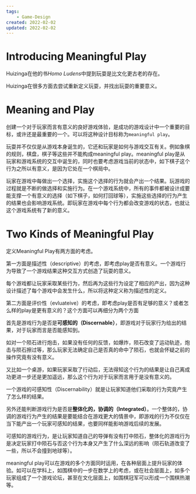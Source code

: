 ```yaml
---
tags:
    - Game-Design
created: 2022-02-02
updated: 2022-02-02
---
```



# Introducing Meaningful Play

Huizinga在他的书*Homo Ludens*中提到玩耍是比文化更古老的存在。

Huizinga在很多方面去尝试重新定义玩耍，并找出玩耍的重要意义。

# Meaning and Play

创建一个对于玩家而言有意义的良好游戏体验，是成功的游戏设计中一个重要的目标，或许还是最重要的一个。可以将这种设计目标称为`meaningful play`。

玩耍并不仅仅是从游戏本身诞生的，它还和玩家是如何与游戏交互有关。例如象棋的规则，棋盘，棋子等这些并不能构成meaningful play。meaningful play是从玩家和游戏系统的交互中诞生的，同时也要考虑游戏当前的状态中，如下棋子这个行为之所以有意义，是因为它处在一个棋局中。

玩家在游戏中每做出一个选择，实施这个选择的行为就会产出一个结果。玩游戏的过程就是不断的做选择和实施行为。在一个游戏系统中，所有的事件都被设计成要能支撑一个有意义的选择（如下棋子，如何打回球等），实施这些选择的行为产生的结果也会影响游戏系统。即玩家在游戏中每个行为都会改变游戏的状态，也就让这个游戏系统有了新的意义。

# Two Kinds of Meaningful Play

定义Meaningful Play有两方面的考虑。

第一方面是描述性（descriptive）的考虑，即考虑play是否有意义。一个游戏行为导致了一个游戏结果这种交互方式创造了玩耍的意义。

每个游戏都让玩家采取某些行为，然后再为这些行为设定了相应的产出，因为这种设计描述了每个游戏中会发生什么，所以将这种定义称为描述性的定义。

第二方面是评价性（evluateive）的考虑，即考虑play是否有足够的意义？或者怎么样的play是更有意义的？这个方面可以再细分为两个方面

首先是游戏行为是否是**可感知的（Discernable）**，即游戏对于玩家行为给出的结果，对于玩家而言是否能感知到。

如对一个陨石进行炮击，如果没有任何的反馈，如爆炸，陨石改变了运动轨迹，炮击与陨石擦过等，那么玩家无法确定自己是否真的命中了陨石，也就会怀疑之前的操作究竟有没有意义。

又比如一个桌游，如果玩家采取了行动后，无法得知这个行为的结果是让自己离成功更进一步还是更加遥远，那么这个行为对于玩家而言用于是没有意义的。

一个游戏的可感知性（Discernability）就是让玩家知道他们采取的行为究竟产生了怎么样的结果。

另外还能判断游戏行为是否是**整体化的，协调的（Integrated）**。一个整体的，协调的游戏行为产生的结果是要能结合在游戏更大的情景中，即游戏的行为不仅仅在当下能产出一个玩家可感知的结果，也要同样能影响游戏后续的发展。

可感知的游戏行为，是让玩家知道自己的导弹有没有打中陨石，整体化的游戏行为是决定玩家打中陨石与否这个行为本身又产生了什么深远的影响（陨石轨道改变了一些，所以不会撞到地球等）。

meaningful play可以在游戏的多个方面同时运用，在各种层面上提升玩家的体验。如可以在学科上，如围棋中的一步在数学上的考虑，或在社会层面上，如多个玩家组成了一个游戏论坛，甚至在文化层面上，如围棋冠军可以形成一个围棋热潮等。
